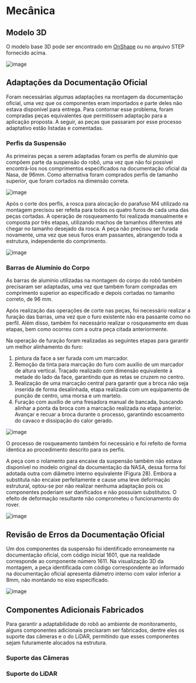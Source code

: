 # Mecânica

## Modelo 3D
O modelo base 3D pode ser encontrado em [OnShape](https://cad.onshape.com/documents/e4f00b1a3d2edb1a84bbba1c/w/8ab8f394324bcc586236ef5d/e/9191e5ad2a70f387b419bc55?renderMode=0&uiState=645ede92f3a1a9205158b296) ou no arquivo STEP fornecido acima.

![image](https://github.com/pfeinsper/unmaned-ground-vehicle-2024.1/assets/72100554/a2137652-97fa-4312-889d-916f1c728e59)


## Adaptações da Documentação Oficial
Foram necessárias algumas adaptações na montagem da documentação oficial, uma vez que os componentes eram importados e parte deles não estava disponível para entrega. Para contornar esse problema, foram compradas peças equivalentes que permitissem adaptação para a aplicação proposta.
A seguir, as peças que passaram por esse processo adaptativo estão listadas e comentadas.
### Perfis da Suspensão
As primeiras peças a serem adaptadas foram os perfis de alumínio que compõem parte da suspensão do robô, uma vez que não foi possível encontrá-los nos comprimentos especificados na documentação oficial da Nasa, de 96mm. Como alternativa foram comprados perfis de tamanho superior, que foram cortados na dimensão correta.

![image](https://github.com/pfeinsper/unmaned-ground-vehicle-2024.1/assets/62897902/4b00c4d5-f164-4cf2-847e-b903f16ecaa5)

Após o corte dos perfis, a rosca para alocação do parafuso M4 utilizado na montagem precisou ser refeita para todos os quatro furos de cada uma das peças cortadas. A operação de rosqueamento foi realizada manualmente e composta por três etapas, utilizando machos de tamanhos diferentes até chegar no tamanho desejado da rosca. A peça não precisou ser furada novamente, uma vez que seus furos eram passantes, abrangendo toda a estrutura, independente do comprimento.

![image](https://github.com/pfeinsper/unmaned-ground-vehicle-2024.1/assets/62897902/6dc17718-f09a-4de4-a52c-d962fd01e204)

### Barras de Alumínio do Corpo 
As barras de alumínio utilizadas na montagem do corpo do robô também precisaram ser adaptadas, uma vez que também foram compradas em comprimento superior ao especificado e depois cortadas no tamanho correto, de 96 mm.

Após realização das operações de corte nas peças, foi necessário realizar a furação das barras, uma vez que o furo existente não era passante como no perfil. Além disso, também foi necessário realizar o rosqueamento em duas etapas, bem como ocorreu com a outra peça citada anteriormente.

Na operação de furação foram realizadas as seguintes etapas para garantir um melhor alinhamento do furo:
1.	pintura da face a ser furada com um marcador.
2.	Remoção da tinta para marcação do furo com auxílio de um marcador de altura vertical. Traçado realizado com dimensão equivalente à metade do lado da face, garantindo que as retas se cruzem no centro.
3.	Realização de uma marcação central para garantir que a broca não seja inserida de forma desalinhada, etapa realizada com um equipamento de punção de centro, uma morsa e um martelo.
4.	Furação com auxílio de uma fresadora manual de bancada, buscando alinhar a ponta da broca com a marcação realizada na etapa anterior. Avançar e recuar a broca durante o processo, garantindo escoamento do cavaco e dissipação do calor gerado.

![image](https://github.com/pfeinsper/unmaned-ground-vehicle-2024.1/assets/62897902/f95e6519-0d76-4535-a70d-1e3676e8d23a)

O processo de rosqueamento também foi necessário e foi refeito de forma identica ao procedimento descrito para os perfis. 

A peça com o rolamento para encaixe da suspensão também não estava disponível no modelo original da documentação da NASA, dessa forma foi adotada outra com diâmetro interno equivalente (Figura 28). Embora a substituta não encaixe perfeitamente e cause uma leve deformação estrutural, optou-se por não realizar nenhuma adaptação pois os componentes poderiam ser danificados e não possuíam substitutos. O efeito de deformação resultante não comprometeu o funcionamento do rover. 

![image](https://github.com/pfeinsper/unmaned-ground-vehicle-2024.1/assets/62897902/749860f7-e1b6-4cc8-a596-2a6e98edfee1)

## Revisão de Erros da Documentação Oficial 

Um dos componentes da suspensão foi identificado erroneamente na documentação oficial, com código inicial 1601, que na realidade corresponde ao componente número 1611. Na visualização 3D da montagem, a peça identificada com código correspondente ao informado na documentação oficial apresenta diâmetro interno com valor inferior a 8mm, não montando no eixo especificado.

![image](https://github.com/pfeinsper/unmaned-ground-vehicle-2024.1/assets/62897902/36c3ddc6-d7ef-491b-82d5-7051012ea459)

## Componentes Adicionais Fabricados

Para garantir a adaptabilidade do robô ao ambiente de monitoramento, alguns componentes adicionais precisaram ser fabricados, dentre eles os suporte das câmeras e o do LiDAR, permitindo que esses componentes sejam futuramente alocados na estrutura.

### Suporte das Câmeras

### Suporte do LiDAR
